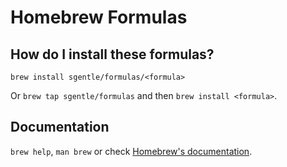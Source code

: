 # Homebrew Formulas

## How do I install these formulas?
`brew install sgentle/formulas/<formula>`

Or `brew tap sgentle/formulas` and then `brew install <formula>`.

## Documentation
`brew help`, `man brew` or check [Homebrew's documentation](https://docs.brew.sh).
